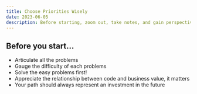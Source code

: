 ```yaml
---
title: Choose Priorities Wisely 
date: 2023-06-05
description: Before starting, zoom out, take notes, and gain perspective
---
```


## Before you start...

- Articulate all the problems
- Gauge the difficulty of each problems 
- Solve the easy problems first!
- Appreciate the relationship between code and business value, it matters
- Your path should always represent an investment in the future


